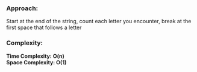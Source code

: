 ### Approach:
Start at the end of the string, count each letter you encounter, break at the first space that follows a letter
​
### Complexity:
**Time Complexity: O(n)**\
**Space Complexity: O(1)**